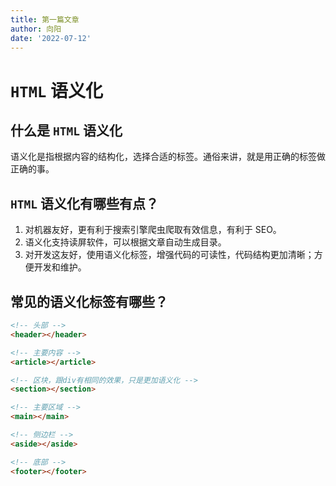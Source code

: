 ```yaml
---
title: 第一篇文章
author: 向阳
date: '2022-07-12'
---
```


# `HTML` 语义化

## 什么是 `HTML` 语义化

语义化是指根据内容的结构化，选择合适的标签。通俗来讲，就是用正确的标签做正确的事。

## `HTML` 语义化有哪些有点？

1. 对机器友好，更有利于搜索引擎爬虫爬取有效信息，有利于 SEO。
2. 语义化支持读屏软件，可以根据文章自动生成目录。
3. 对开发这友好，使用语义化标签，增强代码的可读性，代码结构更加清晰；方便开发和维护。

## 常见的语义化标签有哪些？

```HTML
<!-- 头部 -->
<header></header>

<!-- 主要内容 -->
<article></article>

<!-- 区块，跟div有相同的效果，只是更加语义化 -->
<section></section>

<!-- 主要区域 -->
<main></main>

<!-- 侧边栏 -->
<aside></aside>

<!-- 底部 -->
<footer></footer>
```

<LastUpdated />
